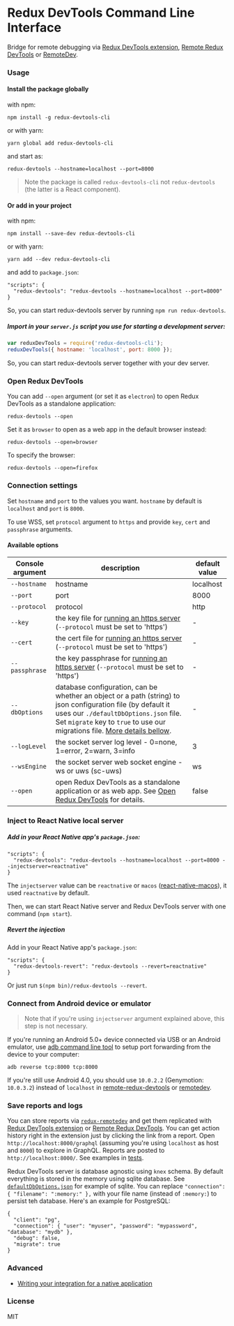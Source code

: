 # Redux DevTools Command Line Interface

Bridge for remote debugging via [Redux DevTools extension](https://github.com/zalmoxisus/redux-devtools-extension), [Remote Redux DevTools](https://github.com/zalmoxisus/remote-redux-devtools) or [RemoteDev](https://github.com/zalmoxisus/remotedev).

### Usage

#### Install the package globally

with npm:

```
npm install -g redux-devtools-cli
```

or with yarn:

```
yarn global add redux-devtools-cli
```

and start as:

```
redux-devtools --hostname=localhost --port=8000
```

> Note the package is called `redux-devtools-cli` not `redux-devtools` (the latter is a React component).

#### Or add in your project

with npm:

```
npm install --save-dev redux-devtools-cli
```

or with yarn:

```
yarn add --dev redux-devtools-cli
```

and add to `package.json`:

```
"scripts": {
  "redux-devtools": "redux-devtools --hostname=localhost --port=8000"
}
```

So, you can start redux-devtools server by running `npm run redux-devtools`.

##### Import in your `server.js` script you use for starting a development server:

```js
var reduxDevTools = require('redux-devtools-cli');
reduxDevTools({ hostname: 'localhost', port: 8000 });
```

So, you can start redux-devtools server together with your dev server.

### Open Redux DevTools

You can add `--open` argument (or set it as `electron`) to open Redux DevTools as a standalone application:

```
redux-devtools --open
```

Set it as `browser` to open as a web app in the default browser instead:

```
redux-devtools --open=browser
```

To specify the browser:

```
redux-devtools --open=firefox
```

### Connection settings

Set `hostname` and `port` to the values you want. `hostname` by default is `localhost` and `port` is `8000`.

To use WSS, set `protocol` argument to `https` and provide `key`, `cert` and `passphrase` arguments.

#### Available options

| Console argument | description                                                                                                                                                                                                                                                   | default value |
| ---------------- | ------------------------------------------------------------------------------------------------------------------------------------------------------------------------------------------------------------------------------------------------------------- | ------------- |
| `--hostname`     | hostname                                                                                                                                                                                                                                                      | localhost     |
| `--port`         | port                                                                                                                                                                                                                                                          | 8000          |
| `--protocol`     | protocol                                                                                                                                                                                                                                                      | http          |
| `--key`          | the key file for [running an https server](https://github.com/SocketCluster/socketcluster#using-over-https) (`--protocol` must be set to 'https')                                                                                                             | -             |
| `--cert`         | the cert file for [running an https server](https://github.com/SocketCluster/socketcluster#using-over-https) (`--protocol` must be set to 'https')                                                                                                            | -             |
| `--passphrase`   | the key passphrase for [running an https server](https://github.com/SocketCluster/socketcluster#using-over-https) (`--protocol` must be set to 'https')                                                                                                       | -             |
| `--dbOptions`    | database configuration, can be whether an object or a path (string) to json configuration file (by default it uses our `./defaultDbOptions.json` file. Set `migrate` key to `true` to use our migrations file. [More details bellow](#save-reports-and-logs). | -             |
| `--logLevel`     | the socket server log level - 0=none, 1=error, 2=warn, 3=info                                                                                                                                                                                                 | 3             |
| `--wsEngine`     | the socket server web socket engine - ws or uws (sc-uws)                                                                                                                                                                                                      | ws            |
| `--open`         | open Redux DevTools as a standalone application or as web app. See [Open Redux DevTools](#open-redux-devtools) for details.                                                                                                                                   | false         |

### Inject to React Native local server

##### Add in your React Native app's `package.json`:

```
"scripts": {
  "redux-devtools": "redux-devtools --hostname=localhost --port=8000 --injectserver=reactnative"
}
```

The `injectserver` value can be `reactnative` or `macos` ([react-native-macos](https://github.com/ptmt/react-native-macos)), it used `reactnative` by default.

Then, we can start React Native server and Redux DevTools server with one command (`npm start`).

##### Revert the injection

Add in your React Native app's `package.json`:

```
"scripts": {
  "redux-devtools-revert": "redux-devtools --revert=reactnative"
}
```

Or just run `$(npm bin)/redux-devtools --revert`.

### Connect from Android device or emulator

> Note that if you're using `injectserver` argument explained above, this step is not necessary.

If you're running an Android 5.0+ device connected via USB or an Android emulator, use [adb command line tool](http://developer.android.com/tools/help/adb.html) to setup port forwarding from the device to your computer:

```
adb reverse tcp:8000 tcp:8000
```

If you're still use Android 4.0, you should use `10.0.2.2` (Genymotion: `10.0.3.2`) instead of `localhost` in [remote-redux-devtools](https://github.com/zalmoxisus/remote-redux-devtools#storeconfigurestorejs) or [remotedev](https://github.com/zalmoxisus/remotedev#usage).

### Save reports and logs

You can store reports via [`redux-remotedev`](https://github.com/zalmoxisus/redux-remotedev) and get them replicated with [Redux DevTools extension](https://github.com/zalmoxisus/redux-devtools-extension) or [Remote Redux DevTools](https://github.com/zalmoxisus/remote-redux-devtools). You can get action history right in the extension just by clicking the link from a report. Open `http://localhost:8000/graphql` (assuming you're using `localhost` as host and `8000`) to explore in GraphQL. Reports are posted to `http://localhost:8000/`. See examples in [tests](https://github.com/zalmoxisus/remotedev-server/blob/937cfa1f0ac9dc12ebf7068eeaa8b03022ec33bc/test/integration.spec.js#L110-L165).

Redux DevTools server is database agnostic using `knex` schema. By default everything is stored in the memory using sqlite database. See [`defaultDbOptions.json`](https://github.com/reduxjs/redux-devtools/tree/master/packages/redux-devtools-cli/defaultDbOptions.json) for example of sqlite. You can replace `"connection": { "filename": ":memory:" },` with your file name (instead of `:memory:`) to persist teh database. Here's an example for PostgreSQL:

```
{
  "client": "pg",
  "connection": { "user": "myuser", "password": "mypassword", "database": "mydb" },
  "debug": false,
  "migrate": true
}
```

### Advanced

- [Writing your integration for a native application](https://github.com/reduxjs/redux-devtools/blob/master/docs/Integrations/Remote.md)

### License

MIT
